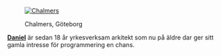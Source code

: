 <div class="author-byline">
<figure class="figure left">
<a href="image/Chalm.jpg?w=100">
<img src="image/Chalm.jpg?w=100" alt="Chalmers"/></a>
<figcaption>

<p>Chalmers, Göteborg</p>

</figcaption>
</figure>

<p><a href= rel=author><strong>Daniel</strong></a> är sedan 18 år yrkesverksam arkitekt som nu på äldre dar ger sitt gamla intresse för programmering en chans. </p>
</div>
